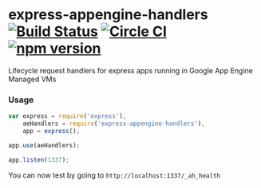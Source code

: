 # express-appengine-handlers [![Build Status](https://travis-ci.org/home-buddy/express-appengine-handlers.svg?branch=master)](https://travis-ci.org/home-buddy/express-appengine-handlers) [![Circle CI](https://circleci.com/gh/home-buddy/express-appengine-handlers.svg?style=shield)](https://circleci.com/gh/home-buddy/express-appengine-handlers) [![npm version](https://badge.fury.io/js/express-appengine-handlers.svg)](http://badge.fury.io/js/express-appengine-handlers)
Lifecycle request handlers for express apps running in Google App Engine Managed VMs

### Usage

```js
var express = require('express'),
    aeHandlers = require('express-appengine-handlers'),
    app = express();

app.use(aeHandlers);

app.listen(1337);
```

You can now test by going to `http://localhost:1337/_ah_health`

